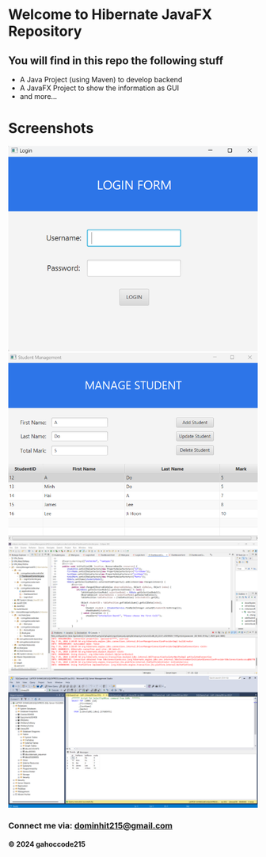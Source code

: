 
# Welcome to Hibernate JavaFX Repository

## You will find in this repo the following stuff

* A Java Project (using Maven) to develop backend
* A JavaFX Project to show the information as GUI
* and more...

# Screenshots
![Source code and test script](https://github.com/gahoccode215/HibernateJavaFX/blob/main/screenshots/Screenshot%202024-07-29%20021947.png)
![Source code and test script](https://github.com/gahoccode215/HibernateJavaFX/blob/main/screenshots/Screenshot%202024-07-29%20022119.png)
![Source code and test script](https://github.com/gahoccode215/HibernateJavaFX/blob/main/screenshots/Screenshot%202024-07-29%20022145.png)
![Source code and test script](https://github.com/gahoccode215/HibernateJavaFX/blob/main/screenshots/Screenshot%202024-07-29%20022159.png)

### Connect me via: dominhit215@gmail.com

#### &#169; 2024 gahoccode215
